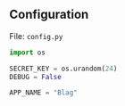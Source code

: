 ## Configuration

File: `config.py`

```py
import os

SECRET_KEY = os.urandom(24)
DEBUG = False

APP_NAME = "Blag"
```
